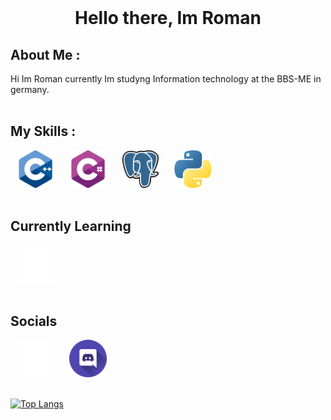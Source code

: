 <br>

<dev align="center">
    <h1><b>Hello there, Im Roman </b></h1>
</dev>

<h2><b>About Me :</b></h2>
Hi Im Roman
currently Im studyng Information technology at the BBS-ME in germany.


<br>
<br>

<h2><b>My Skills :</b></h2>
<div align = "left" >
    <img height="60" src="img/c-.png" hspace="10">
    <img height="60" src="img/c-sharp.png" hspace="10">
    <img height="60" src="img/postgre.png" hspace="10">
    <img height="60" src="img/python.png" hspace="10">
</div>
<br>

<h2><b>Currently Learning </b></h2>
<div aling = "left">
    <img height="60" src="img/unity.png" hspace="10">
</dif>


<br>
<br>

<h2><b>Socials</b></h2>
<div aling = "left">
    <a href="https://github.com/WachsamesWiesel/"><img height="60" src="img/github-sign.png" hspace="10"></a>
    <a href="https://discordapp.com/users/435485227025170442/"><img height="60" src="img/discord.png" hspace="10"></a>
</dif>
<br>
<br>

[![Top Langs](https://github-readme-stats.vercel.app/api/top-langs/?username=WachsamesWiesel&theme=codeSTACKr&layout=compact)](https://github.com/anuraghazra/github-readme-stats)
